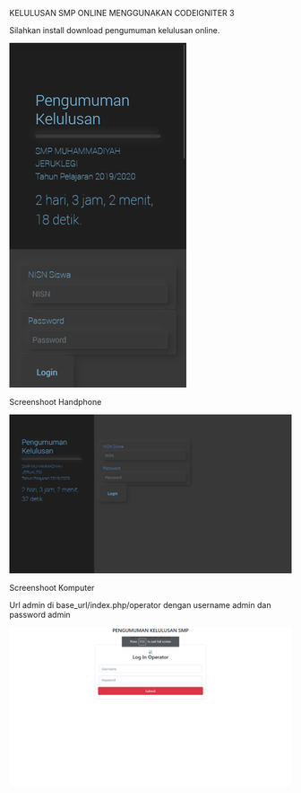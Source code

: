 KELULUSAN SMP ONLINE MENGGUNAKAN CODEIGNITER 3

Silahkan install download pengumuman kelulusan online.

![](screenshoot/ss_lulus_hp.png)

Screenshoot Handphone

![](screenshoot/ss_lulus_komputer.png)

Screenshoot Komputer

Url admin di base_url/index.php/operator dengan username admin dan password admin

![](screenshoot/ss_operator.png)